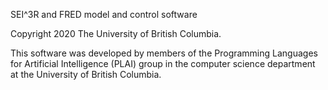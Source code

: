 SEI^3R and FRED model and control software

Copyright 2020 The University of British Columbia.

This software was developed by members of the Programming Languages 
for Artificial Intelligence (PLAI) group in the computer 
science department at the University of British Columbia.
